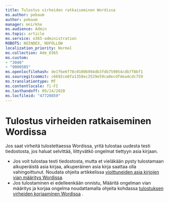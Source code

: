 ```yaml
---
title: Tulostus virheiden ratkaiseminen Wordissa
ms.author: pebaum
author: pebaum
manager: mnirkhe
ms.audience: Admin
ms.topic: article
ms.service: o365-administration
ROBOTS: NOINDEX, NOFOLLOW
localization_priority: Normal
ms.collection: Adm_O365
ms.custom:
- "3040"
- "9000585"
ms.openlocfilehash: de1f6e6f78c0100b994db3fdb759054cdb7f8bf1
ms.sourcegitcommit: c6692ce0fa1358ec3529e59ca0ecdfdea4cdc759
ms.translationtype: MT
ms.contentlocale: fi-FI
ms.lasthandoff: 09/14/2020
ms.locfileid: "47720859"
---
```

# <a name="resolving-print-failures-in-word"></a>Tulostus virheiden ratkaiseminen Wordissa

Jos saat virheitä tulostettaessa Wordissa, yritä tulostaa uudesta testi tiedostosta, jos haluat selvittää, liittyvätkö ongelmat tiettyyn asia kirjaan.

- Jos voit tulostaa testi tiedostosta, mutta et vieläkään pysty tulostamaan alkuperäistä asia kirjaa, alkuperäinen asia kirja saattaa olla vahingoittunut. Noudata ohjeita artikkelissa [vioittuneiden asia kirjojen vian määritys Wordissa](https://docs.microsoft.com/office/troubleshoot/word/damaged-documents-in-word#update-microsoft-office-and-windows).
- Jos tulostaminen ei edelleenkään onnistu, Määritä ongelman vian määritys ja korjaa ongelma noudattamalla ohjeita kohdassa [tulostuksen virheiden korjaaminen Wordissa](https://docs.microsoft.com/office/troubleshoot/word/print-failures-in-word) .